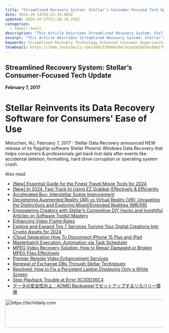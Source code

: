 ```yaml
---
title: "Streamlined Recovery System: Stellar’s Consumer-Focused Tech Update"
date: 2024-10-14T03:23:39.069Z
updated: 2024-10-17T21:50:19.376Z
categories:
  - repair-tools
description: "This Article Describes Streamlined Recovery System: Stellar’s Consumer-Focused Tech Update"
excerpt: "This Article Describes Streamlined Recovery System: Stellar’s Consumer-Focused Tech Update"
keywords: Streamlined Recovery Technology,Enhanced Consumer Experience,Tech Update for Recovery Systems,Stellar Technology Advancements,Consumer-Centric Recovery Tech,Efficient Recovery Solutions,Advanced Technology for Customer-Focused Recovery
thumbnail: https://thmb.techidaily.com/a6017269d4c04c5e1e1b5dd34c08e1f92a0a41c1ec409bdbe7a0807e99cdc6f4.jpg
---
```


## Streamlined Recovery System: Stellar’s Consumer-Focused Tech Update

**February 7, 2017**

# **Stellar Reinvents its Data Recovery Software for Consumers' Ease of Use**

Metuchen, NJ, February 7, 2017 : Stellar Data Recovery announced NEW release of its flagship software Stellar Phoenix Windows Data Recovery that helps consumers & professionals get back lost data after events like accidental deletion, formatting, hard drive corruption or operating system crash.

<ins class="adsbygoogle"
     style="display:block"
     data-ad-format="autorelaxed"
     data-ad-client="ca-pub-7571918770474297"
     data-ad-slot="1223367746"></ins>

<ins class="adsbygoogle"
     style="display:block"
     data-ad-client="ca-pub-7571918770474297"
     data-ad-slot="8358498916"
     data-ad-format="auto"
     data-full-width-responsive="true"></ins>

<span class="atpl-alsoreadstyle">Also read:</span>
<div><ul>
<li><a href="https://fox-links.techidaily.com/new-essential-guide-for-the-finest-travel-movie-tools-for-2024/"><u>[New] Essential Guide for the Finest Travel Movie Tools for 2024</u></a></li>
<li><a href="https://screen-video-capture.techidaily.com/new-in-2024-fast-track-to-using-ez-grabber-effectively-and-efficiently/"><u>[New] In 2024, Fast Track to Using EZ Grabber Effectively & Efficiently</u></a></li>
<li><a href="https://data-wizards.techidaily.com/accelerated-buy-interstellar-scene-improvement/"><u>Accelerated Buy: Interstellar Scene Improvement</u></a></li>
<li><a href="https://technical-tips.techidaily.com/deciphering-augmented-reality-ar-vs-virtual-reality-vr-unraveling-the-distinctions-and-exploring-mixedextended-realities-mrxr/"><u>Deciphering Augmented Reality (AR) vs Virtual Reality (VR): Unraveling the Distinctions and Exploring Mixed/Extended Realities (MR/XR)</u></a></li>
<li><a href="https://data-wizards.techidaily.com/empowering-creators-with-stellars-comprehve-diy-hacks-and-insightful-articles-on-software-toolkit-mastery/"><u>Empowering Creators with Stellar’s Comprehve DIY Hacks and Insightful Articles on Software Toolkit Mastery</u></a></li>
<li><a href="https://data-wizards.techidaily.com/enhancing-video-frame-rates/"><u>Enhancing Video Frame Rates</u></a></li>
<li><a href="https://some-knowledge.techidaily.com/explore-and-expand-top-7-services-turning-your-digital-creations-into-crypto-assets-for-2024/"><u>Explore and Expand Top 7 Services Turning Your Digital Creations Into Crypto Assets for 2024</u></a></li>
<li><a href="https://apple-account.techidaily.com/icloud-separation-how-to-disconnect-iphone-15-plus-and-ipad-by-drfone-ios/"><u>iCloud Separation How To Disconnect iPhone 15 Plus and iPad</u></a></li>
<li><a href="https://win11-tips.techidaily.com/masterbatch-execution-automation-via-task-scheduler/"><u>Masterbatch Execution: Automation via Task Scheduler</u></a></li>
<li><a href="https://data-wizards.techidaily.com/mpeg-video-recovery-solution-how-to-repair-damaged-or-broken-mpeg-files-effectively/"><u>MPEG Video Recovery Solution: How to Repair Damaged or Broken MPEG Files Effectively</u></a></li>
<li><a href="https://data-wizards.techidaily.com/premier-remote-video-enhancement-services/"><u>Premier Remote Video Enhancement Services</u></a></li>
<li><a href="https://data-wizards.techidaily.com/renewal-of-exchange-dbs-through-stellar-techniques/"><u>Renewal of Exchange DBs Through Stellar Techniques</u></a></li>
<li><a href="https://win-howtos.techidaily.com/resolved-how-to-fix-a-persistent-laptop-displaying-only-a-white-screen/"><u>Resolved: How to Fix a Persistent Laptop Displaying Only a White Screen</u></a></li>
<li><a href="https://data-wizards.techidaily.com/stop-playback-trouble-at-error-xc00d36c4/"><u>Stop Playback Trouble at Error XC00D36C4</u></a></li>
<li><a href="https://win-top.techidaily.com/1728480854002-aomei-backupper/"><u>データの安全性向上：AOMEI Backupperでセットアップするリカバリー環境</u></a></li>
</ul></div>

<!-- affiliate ads begin -->
<a href="https://appsumo.8odi.net/c/5597632/2043662/7443" target="_top" id="2043662">
  <img src="//a.impactradius-go.com/display-ad/7443-2043662" border="0" alt="https://techidaily.com" width="728" height="90"/>
</a>
<img height="0" width="0" src="https://appsumo.8odi.net/i/5597632/2043662/7443" style="position:absolute;visibility:hidden;" border="0" />
<!-- affiliate ads end -->

